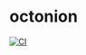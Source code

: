 # octonion
[![CI](https://github.com/hamadakafu/octonion/actions/workflows/cargo-test.yaml/badge.svg)](https://github.com/hamadakafu/octonion/actions/workflows/cargo-test.yaml)
